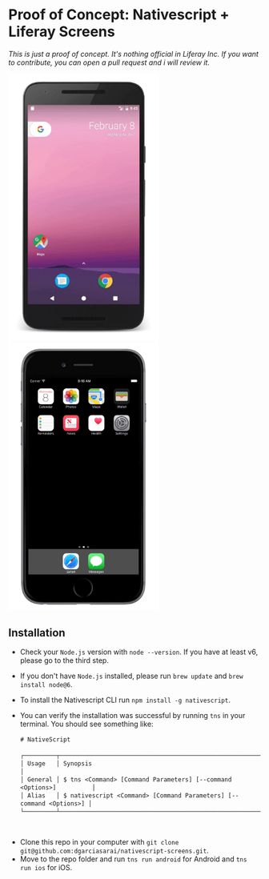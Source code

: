 # Proof of Concept: Nativescript + Liferay Screens

_This is just a proof of concept. It's nothing official in Liferay Inc. If you want to contribute, you can open a pull request and i will review it._

<img src="/img/nativescript-android.gif" title="Nativescript in Android" width="300" /> <img src="/img/nativescript-ios.gif" title="Nativescript in iOS" width="300"/>

## Installation

* Check your `Node.js` version with `node --version`. If you have at least v6, please go to the third step.
* If you don't have `Node.js` installed, please run `brew update` and `brew install node@6`.
* To install the Nativescript CLI run `npm install -g nativescript`.
* You can verify the installation was successful by running `tns` in your terminal. You should see something like:

  ```
  # NativeScript
  
  ┌─────────┬─────────────────────────────────────────────────────────────────────┐
  │ Usage   │ Synopsis                                                            │
  │ General │ $ tns <Command> [Command Parameters] [--command <Options>]          │
  │ Alias   │ $ nativescript <Command> [Command Parameters] [--command <Options>] │
  └─────────┴─────────────────────────────────────────────────────────────────────┘
  
* Clone this repo in your computer with `git clone git@github.com:dgarciasarai/nativescript-screens.git`.
* Move to the repo folder and run `tns run android` for Android and `tns run ios` for iOS.
